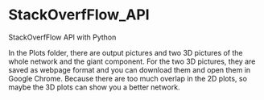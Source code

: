 # StackOverfFlow_API
StackOverfFlow API with Python

In the Plots folder, there are output pictures and two 3D pictures of the whole network and the giant component. For the two 3D pictures, they are saved as webpage format and you can download them and open them in Google Chrome. Because there are too much overlap in the 2D plots, so maybe the 3D plots can show you a better network.
